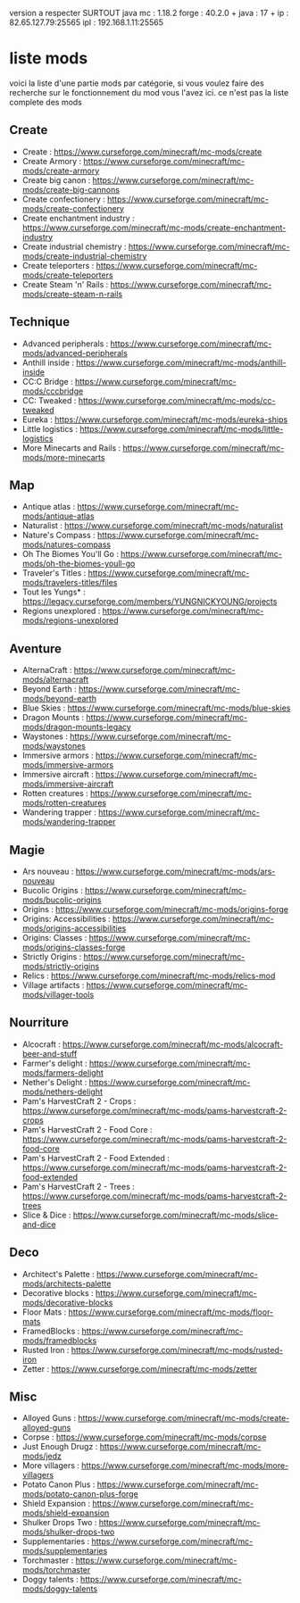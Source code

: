 version a respecter SURTOUT java
mc      : 1.18.2
forge   : 40.2.0 +
java    : 17 +
ip      : 82.65.127.79:25565
ipl     : 192.168.1.11:25565



# liste mods
voici la liste d'une partie mods par catégorie, si vous voulez faire des recherche sur le fonctionnement du mod vous l'avez ici.
ce n'est pas la liste complete des mods

## Create
- Create : https://www.curseforge.com/minecraft/mc-mods/create
- Create Armory : https://www.curseforge.com/minecraft/mc-mods/create-armory
- Create big canon : https://www.curseforge.com/minecraft/mc-mods/create-big-cannons
- Create confectionery : https://www.curseforge.com/minecraft/mc-mods/create-confectionery
- Create enchantment industry : https://www.curseforge.com/minecraft/mc-mods/create-enchantment-industry
- Create industrial chemistry : https://www.curseforge.com/minecraft/mc-mods/create-industrial-chemistry
- Create teleporters : https://www.curseforge.com/minecraft/mc-mods/create-teleporters
- Create Steam 'n' Rails : https://www.curseforge.com/minecraft/mc-mods/create-steam-n-rails

## Technique
- Advanced peripherals : https://www.curseforge.com/minecraft/mc-mods/advanced-peripherals
- Anthill inside : https://www.curseforge.com/minecraft/mc-mods/anthill-inside
- CC:C Bridge : https://www.curseforge.com/minecraft/mc-mods/cccbridge
- CC: Tweaked : https://www.curseforge.com/minecraft/mc-mods/cc-tweaked
- Eureka : https://www.curseforge.com/minecraft/mc-mods/eureka-ships
- Little logistics : https://www.curseforge.com/minecraft/mc-mods/little-logistics
- More Minecarts and Rails : https://www.curseforge.com/minecraft/mc-mods/more-minecarts

## Map
- Antique atlas : https://www.curseforge.com/minecraft/mc-mods/antique-atlas
- Naturalist : https://www.curseforge.com/minecraft/mc-mods/naturalist
- Nature's Compass : https://www.curseforge.com/minecraft/mc-mods/natures-compass
- Oh The Biomes You'll Go : https://www.curseforge.com/minecraft/mc-mods/oh-the-biomes-youll-go
- Traveler's Titles : https://www.curseforge.com/minecraft/mc-mods/travelers-titles/files
- Tout les Yungs* : https://legacy.curseforge.com/members/YUNGNICKYOUNG/projects 
- Regions unexplored : https://www.curseforge.com/minecraft/mc-mods/regions-unexplored

## Aventure
- AlternaCraft : https://www.curseforge.com/minecraft/mc-mods/alternacraft
- Beyond Earth : https://www.curseforge.com/minecraft/mc-mods/beyond-earth
- Blue Skies : https://www.curseforge.com/minecraft/mc-mods/blue-skies
- Dragon Mounts : https://www.curseforge.com/minecraft/mc-mods/dragon-mounts-legacy
- Waystones : https://www.curseforge.com/minecraft/mc-mods/waystones
- Immersive armors : https://www.curseforge.com/minecraft/mc-mods/immersive-armors
- Immersive aircraft : https://www.curseforge.com/minecraft/mc-mods/immersive-aircraft
- Rotten creatures : https://www.curseforge.com/minecraft/mc-mods/rotten-creatures
- Wandering trapper : https://www.curseforge.com/minecraft/mc-mods/wandering-trapper

## Magie
- Ars nouveau : https://www.curseforge.com/minecraft/mc-mods/ars-nouveau
- Bucolic Origins : https://www.curseforge.com/minecraft/mc-mods/bucolic-origins
- Origins : https://www.curseforge.com/minecraft/mc-mods/origins-forge
- Origins: Accessibilities : https://www.curseforge.com/minecraft/mc-mods/origins-accessibilities
- Origins: Classes : https://www.curseforge.com/minecraft/mc-mods/origins-classes-forge
- Strictly Origins : https://www.curseforge.com/minecraft/mc-mods/strictly-origins
- Relics : https://www.curseforge.com/minecraft/mc-mods/relics-mod
- Village artifacts : https://www.curseforge.com/minecraft/mc-mods/villager-tools

## Nourriture
- Alcocraft : https://www.curseforge.com/minecraft/mc-mods/alcocraft-beer-and-stuff
- Farmer's delight : https://www.curseforge.com/minecraft/mc-mods/farmers-delight
- Nether's Delight : https://www.curseforge.com/minecraft/mc-mods/nethers-delight
- Pam's HarvestCraft 2 - Crops : https://www.curseforge.com/minecraft/mc-mods/pams-harvestcraft-2-crops
- Pam's HarvestCraft 2 - Food Core : https://www.curseforge.com/minecraft/mc-mods/pams-harvestcraft-2-food-core
- Pam's HarvestCraft 2 - Food Extended : https://www.curseforge.com/minecraft/mc-mods/pams-harvestcraft-2-food-extended
- Pam's HarvestCraft 2 - Trees : https://www.curseforge.com/minecraft/mc-mods/pams-harvestcraft-2-trees
- Slice & Dice : https://www.curseforge.com/minecraft/mc-mods/slice-and-dice

## Deco
- Architect's Palette : https://www.curseforge.com/minecraft/mc-mods/architects-palette
- Decorative blocks : https://www.curseforge.com/minecraft/mc-mods/decorative-blocks
- Floor Mats : https://www.curseforge.com/minecraft/mc-mods/floor-mats
- FramedBlocks : https://www.curseforge.com/minecraft/mc-mods/framedblocks
- Rusted Iron : https://www.curseforge.com/minecraft/mc-mods/rusted-iron
- Zetter : https://www.curseforge.com/minecraft/mc-mods/zetter

## Misc
- Alloyed Guns : https://www.curseforge.com/minecraft/mc-mods/create-alloyed-guns
- Corpse : https://www.curseforge.com/minecraft/mc-mods/corpse
- Just Enough Drugz : https://www.curseforge.com/minecraft/mc-mods/jedz
- More villagers : https://www.curseforge.com/minecraft/mc-mods/more-villagers
- Potato Canon Plus : https://www.curseforge.com/minecraft/mc-mods/potato-canon-plus-forge
- Shield Expansion : https://www.curseforge.com/minecraft/mc-mods/shield-expansion
- Shulker Drops Two : https://www.curseforge.com/minecraft/mc-mods/shulker-drops-two
- Supplementaries : https://www.curseforge.com/minecraft/mc-mods/supplementaries
- Torchmaster : https://www.curseforge.com/minecraft/mc-mods/torchmaster
- Doggy talents : https://www.curseforge.com/minecraft/mc-mods/doggy-talents

